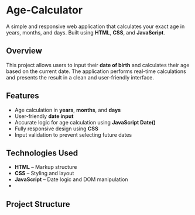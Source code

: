 # Age-Calculator

A simple and responsive web application that calculates your exact age in years, months, and days. Built using **HTML**, **CSS**, and **JavaScript**.

##  Overview

This project allows users to input their **date of birth** and calculates their age based on the current date. The application performs real-time calculations and presents the result in a clean and user-friendly interface.

##  Features

-  Age calculation in **years**, **months**, and **days**
-  User-friendly **date input**
-  Accurate logic for age calculation using **JavaScript Date()**
-  Fully responsive design using **CSS**
-  Input validation to prevent selecting future dates

##  Technologies Used

- **HTML** – Markup structure
- **CSS** – Styling and layout
- **JavaScript** – Date logic and DOM manipulation
- 
##  Project Structure

